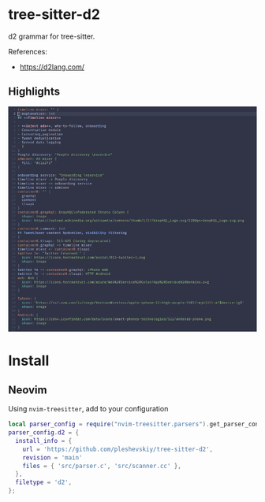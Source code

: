# tree-sitter-d2

d2 grammar for tree-sitter.

References:
- https://d2lang.com/

## Highlights

![screenshot](./assets/screenshot.png)


# Install

## Neovim

Using `nvim-treesitter`, add to your configuration

```lua
local parser_config = require("nvim-treesitter.parsers").get_parser_configs()
parser_config.d2 = {
  install_info = {
    url = 'https://github.com/pleshevskiy/tree-sitter-d2',
    revision = 'main'
    files = { 'src/parser.c', 'src/scanner.cc' },
  },
  filetype = 'd2',
};
```


